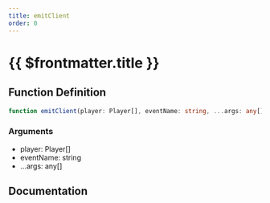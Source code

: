 ```yaml
---
title: emitClient
order: 0
---
```


# {{ $frontmatter.title }}

## Function Definition

```ts
function emitClient(player: Player[], eventName: string, ...args: any[]): void;
```

### Arguments

* player: Player[]
* eventName: string
* ...args: any[]

## Documentation

<!--@include: ./parts/emitClient.md-->
